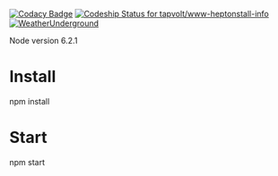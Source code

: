 [![Codacy Badge](https://api.codacy.com/project/badge/Grade/b35745688a074380b02bb57102f58495)](https://www.codacy.com/app/garethjackson/www-heptonstall-info?utm_source=github.com&amp;utm_medium=referral&amp;utm_content=tapvolt/www-heptonstall-info&amp;utm_campaign=Badge_Grade)
[![Codeship Status for tapvolt/www-heptonstall-info](https://codeship.com/projects/2d942a10-07f8-0134-aa77-0a16241ce4dd/status?branch=master)](https://codeship.com/projects/154951)
[![WeatherUnderground](http://banners.wunderground.com/cgi-bin/banner/ban/wxBanner?bannertype=wxstnsticker_both&weatherstationcount=IHEPTONS2)](http://www.wunderground.com/weatherstation/WXDailyHistory.asp?ID=IHEPTONS2)

Node version 6.2.1

# Install
npm install

# Start
npm start
